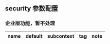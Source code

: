 ## security 参数配置

### 企业版功能，暂不处理

| name | default | subcontext | tag | note |
|--- | --- | --- | --- |---|